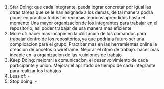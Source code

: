 1. Star Doing: que cada integrante, pueda lograr concretar por igual las otras tareas que se le han asignado a los demas, de tal manera podrá poner en practica todos los recursos teoricos aprendidos hasta el momento
Una mayor organizacion de los integrantes para trabajar en el repositorio, asi poder trabajar de una manera mas eficiente   
2. More of: hacer mas incapie en la utilizacion de los comandos para trabajar dentro de los repositorios, ya que podria a futuro ser una complicacion para el grupo. Practicar mas en las herramientas online la creacion de bocetos o wireframe. Mejorar el ritmo de trabajo.
 hacer mas incapie en la organizacion de las reuiniones de trabajo  
3. Keep Doing: mejorar la comunicacion, el desenvolvimiento de cada participante y union.
   Mejorar el apartado de tiempo de cada integrante para realizar los trabajos
5. Less of: -
6. Stop doing: -
